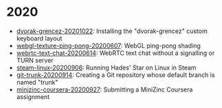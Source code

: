
# 2020

* [dvorak-grencez-20201022](dvorak-grencez-20201022/index.md): Installing the "dvorak-grencez" custom keyboard layout
* [webgl-texture-ping-pong-20200607](webgl-texture-ping-pong-20200607.md): WebGL ping-pong shading
* [webrtc-text-chat-20200614](webrtc-text-chat-20200614.md): WebRTC text chat without a signalling or TURN server
* [steam-linux-20200906](steam-linux-20200906.md): Running Hades' Star on Linux in Steam
* [git-trunk-20200914](git-trunk-20200914.md): Creating a Git repository whose default branch is named "trunk"
* [minizinc-coursera-20200927](minizinc-coursera-20200927.md): Submitting a MiniZinc Coursera assignment

